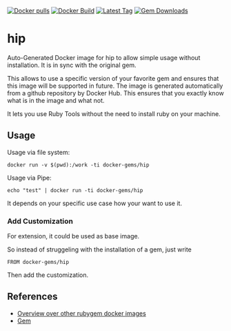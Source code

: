 [![Docker pulls](https://img.shields.io/docker/pulls/rubygem/hip.svg)](https://hub.docker.com/r/rubygem/hip/)
[![Docker Build](https://img.shields.io/docker/automated/rubygem/hip.svg)](https://hub.docker.com/r/rubygem/hip/)
[![Latest Tag](https://img.shields.io/github/tag/docker-rubygem/hip.svg)](https://hub.docker.com/r/rubygem/hip/)
[![Gem Downloads](https://img.shields.io/gem/dt/hip.svg)](https://rubygems.org/gems/hip/)
# hip

Auto-Generated Docker image for hip to allow simple usage without installation.
It is in sync with the original gem.

This allows to use a specific version of your favorite gem and ensures that this image will be supported in future.
The image is generated automatically from a github repository by Docker Hub.
This ensures that you exactly know what is in the image and what not.

It lets you use Ruby Tools without the need to install ruby on your machine.

## Usage

Usage via file system:

`docker run -v $(pwd):/work -ti docker-gems/hip`

Usage via Pipe:

`echo "test" | docker run -ti docker-gems/hip`

It depends on your specific use case how your want to use it.

### Add Customization

For extension, it could be used as base image.

So instead of struggeling with the installation of a gem, just write

`FROM docker-gems/hip`

Then add the customization.

## References

 - [Overview over other rubygem docker images](https://github.com/thinkbot/docker-rubygem)
 - [Gem](https://rubygems.org/gems/hip/)
